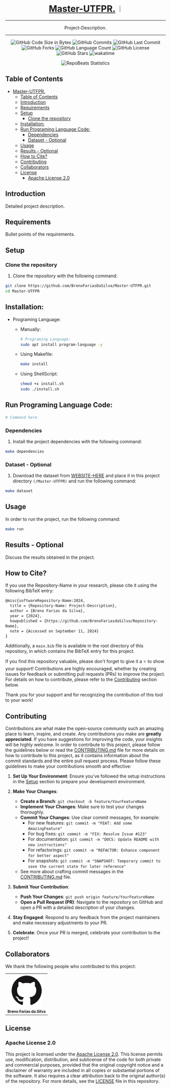 <div align="center">
  
# [Master-UTFPR.](https://github.com/BrenoFariasdaSilva/Master-UTFPR) <img src="[Icon-Image-URL](https://github.com/BrenoFariasdaSilva/Master-UTFPR/blob/main/.assets/BooksStack.svg)"  width="3%" height="3%">

</div>

<div align="center">
  
---

Project-Description.
  
---

</div>

<div align="center">

![GitHub Code Size in Bytes](https://img.shields.io/github/languages/code-size/BrenoFariasdaSilva/Master-UTFPR)
![GitHub Commits](https://img.shields.io/github/commit-activity/t/BrenoFariasDaSilva/Master-UTFPR/main)
![GitHub Last Commit](https://img.shields.io/github/last-commit/BrenoFariasdaSilva/Master-UTFPR)
![GitHub Forks](https://img.shields.io/github/forks/BrenoFariasDaSilva/Master-UTFPR)
![GitHub Language Count](https://img.shields.io/github/languages/count/BrenoFariasDaSilva/Master-UTFPR)
![GitHub License](https://img.shields.io/github/license/BrenoFariasdaSilva/Master-UTFPR)
![GitHub Stars](https://img.shields.io/github/stars/BrenoFariasdaSilva/Master-UTFPR)
![wakatime](https://wakatime.com/badge/github/BrenoFariasdaSilva/Master-UTFPR.svg)

</div>

<div align="center">
  
![RepoBeats Statistics](https://repobeats.axiom.co/api/embed/e0a31f32d2b0e70aa80a62dc869ad6f8c2dd3844.svg "Repobeats analytics image")

</div>

## Table of Contents
- [Master-UTFPR. ](#master-utfpr-)
  - [Table of Contents](#table-of-contents)
  - [Introduction](#introduction)
  - [Requirements](#requirements)
  - [Setup](#setup)
    - [Clone the repository](#clone-the-repository)
  - [Installation:](#installation)
  - [Run Programing Language Code:](#run-programing-language-code)
    - [Dependencies](#dependencies)
    - [Dataset - Optional](#dataset---optional)
  - [Usage](#usage)
  - [Results - Optional](#results---optional)
  - [How to Cite?](#how-to-cite)
  - [Contributing](#contributing)
  - [Collaborators](#collaborators)
  - [License](#license)
    - [Apache License 2.0](#apache-license-20)


## Introduction

Detailed project description.

## Requirements

Bullet points of the requirements.

## Setup

### Clone the repository

1. Clone the repository with the following command:

```bash
git clone https://github.com/BrenoFariasDaSilva/Master-UTFPR.git
cd Master-UTFPR
```

## Installation:
* Programing Language:

	* Manually:
		```bash
		# Programing Language:
		sudo apt install program-language -y
		```

  * Using Makefile:
    ```bash
    make install
    ```

  * Using ShellScript:
    ```bash
    chmod +x install.sh
    sudo ./install.sh
    ```  

## Run Programing Language Code:
```bash
# Command here 
```

### Dependencies

1. Install the project dependencies with the following command:

```bash
make dependencies
```

### Dataset - Optional

1. Download the dataset from [WEBSITE-HERE]() and place it in this project directory `(/Master-UTFPR)` and run the following command:

```bash
make dataset
```

## Usage

In order to run the project, run the following command:

```bash
make run
```

## Results - Optional

Discuss the results obtained in the project.

## How to Cite?

If you use the Repository-Name in your research, please cite it using the following BibTeX entry:

```
@misc{softwareRepository-Name:2024,
  title = {Repository-Name: Project-Description},
  author = {Breno Farias da Silva},
  year = {2024},
  howpublished = {https://github.com/BrenoFariasdaSilva/Repository-Name},
  note = {Accessed on September 11, 2024}
}
```

Additionally, a `main.bib` file is available in the root directory of this repository, in which contains the BibTeX entry for this project.

If you find this repository valuable, please don't forget to give it a ⭐ to show your support! Contributions are highly encouraged, whether by creating issues for feedback or submitting pull requests (PRs) to improve the project. For details on how to contribute, please refer to the [Contributing](#contributing) section below.

Thank you for your support and for recognizing the contribution of this tool to your work!

## Contributing

Contributions are what make the open-source community such an amazing place to learn, inspire, and create. Any contributions you make are **greatly appreciated**. If you have suggestions for improving the code, your insights will be highly welcome.
In order to contribute to this project, please follow the guidelines below or read the [CONTRIBUTING.md](CONTRIBUTING.md) file for more details on how to contribute to this project, as it contains information about the commit standards and the entire pull request process.
Please follow these guidelines to make your contributions smooth and effective:

1. **Set Up Your Environment**: Ensure you've followed the setup instructions in the [Setup](#setup) section to prepare your development environment.

2. **Make Your Changes**:
   - **Create a Branch**: `git checkout -b feature/YourFeatureName`
   - **Implement Your Changes**: Make sure to test your changes thoroughly.
   - **Commit Your Changes**: Use clear commit messages, for example:
     - For new features: `git commit -m "FEAT: Add some AmazingFeature"`
     - For bug fixes: `git commit -m "FIX: Resolve Issue #123"`
     - For documentation: `git commit -m "DOCS: Update README with new instructions"`
     - For refactorings: `git commit -m "REFACTOR: Enhance component for better aspect"`
     - For snapshots: `git commit -m "SNAPSHOT: Temporary commit to save the current state for later reference"`
   - See more about crafting commit messages in the [CONTRIBUTING.md](CONTRIBUTING.md) file.

3. **Submit Your Contribution**:
   - **Push Your Changes**: `git push origin feature/YourFeatureName`
   - **Open a Pull Request (PR)**: Navigate to the repository on GitHub and open a PR with a detailed description of your changes.

4. **Stay Engaged**: Respond to any feedback from the project maintainers and make necessary adjustments to your PR.

5. **Celebrate**: Once your PR is merged, celebrate your contribution to the project!

## Collaborators

We thank the following people who contributed to this project:

<table>
  <tr>
    <td align="center">
      <a href="#" title="defina o titulo do link">
        <img src="https://github.com/BrenoFariasdaSilva/Master-UTFPR/blob/main/.assets/Images/Github.svg" width="100px;" alt="My Profile Picture"/><br>
        <sub>
          <b>Breno Farias da Silva</b>
        </sub>
      </a>
    </td>
  </tr>
</table>

## License

### Apache License 2.0

This project is licensed under the [Apache License 2.0](LICENSE). This license permits use, modification, distribution, and sublicense of the code for both private and commercial purposes, provided that the original copyright notice and a disclaimer of warranty are included in all copies or substantial portions of the software. It also requires a clear attribution back to the original author(s) of the repository. For more details, see the [LICENSE](LICENSE) file in this repository.
